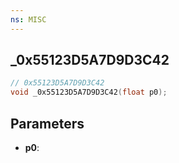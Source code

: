 ```yaml
---
ns: MISC
---
```

## _0x55123D5A7D9D3C42

```c
// 0x55123D5A7D9D3C42
void _0x55123D5A7D9D3C42(float p0);
```

## Parameters
* **p0**:
